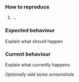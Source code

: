 ### How to reproduce

1. ...

### Expected behaviour

Explain what should happen

### Current behaviour

Explain what currently happens

_Optionally add some screenshots_
